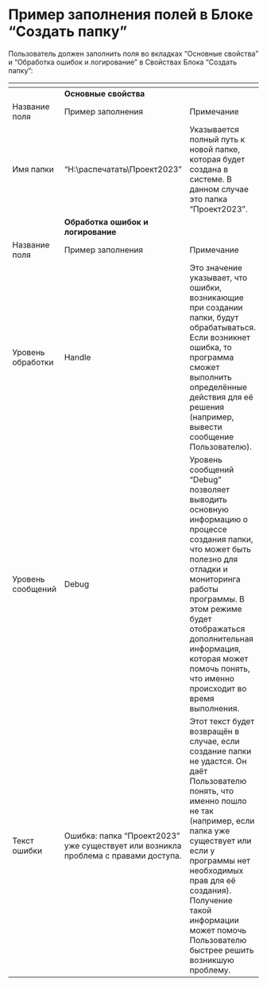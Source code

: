 # Пример заполнения полей в Блоке “Создать папку”

Пользователь должен заполнить поля во вкладках “Основные свойства” и “Обработка ошибок и логирование” в Свойствах Блока “Создать папку”:

<table data-header-hidden><thead><tr><th></th><th width="229"></th><th></th></tr></thead><tbody><tr><td></td><td><strong>Основные свойства</strong></td><td></td></tr><tr><td>Название поля</td><td>Пример заполнения</td><td>Примечание</td></tr><tr><td>Имя папки</td><td>“H:\распечатать\Проект2023”</td><td>Указывается полный путь к новой папке, которая будет создана в системе. В данном случае это папка “Проект2023”.</td></tr><tr><td></td><td><strong>Обработка ошибок и логирование</strong></td><td></td></tr><tr><td>Название поля</td><td>Пример заполнения</td><td>Примечание</td></tr><tr><td>Уровень обработки </td><td>Handle</td><td>Это значение указывает, что ошибки, возникающие при создании папки, будут обрабатываться. Если возникнет ошибка, то программа сможет выполнить определённые действия для её решения (например, вывести сообщение Пользователю).</td></tr><tr><td>Уровень сообщений </td><td>Debug</td><td>Уровень сообщений “Debug” позволяет выводить основную информацию о процессе создания папки, что может быть полезно для отладки и мониторинга работы программы. В этом режиме будет отображаться дополнительная информация, которая может помочь понять, что именно происходит во время выполнения.</td></tr><tr><td>Текст ошибки </td><td>Ошибка: папка “Проект2023” уже существует или возникла проблема с правами доступа.</td><td>Этот текст будет возвращён в случае, если создание папки не удастся. Он даёт Пользователю понять, что именно пошло не так (например, если папка уже существует или если у программы нет необходимых прав для её создания). Получение такой информации может помочь Пользователю быстрее решить возникшую проблему.</td></tr></tbody></table>

<figure><img src="https://lh7-rt.googleusercontent.com/docsz/AD_4nXfrZ0mXcQAkCWcVFxPHAim_r1gqKYthZlcHirFOLpKlfOacS0t8P7zNFa9AZ-hH2EPhuyAE84n164Ln1yOigwy4nAXYy4cPzdK7xnDN3Epi1eC3s-csLZAl6MyRxwu3I0ZWTXlW3Q?key=iXsZoZObc06THzswGdnkKo8P" alt=""><figcaption></figcaption></figure>
